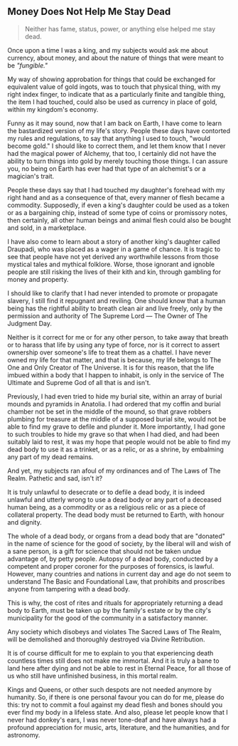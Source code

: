 ## Money Does Not Help Me Stay Dead

>Neither has fame, status, power, or anything else helped me stay dead. 

Once upon a time I was a king, and my subjects would ask me about currency, about money, and about the nature of things that were meant to be *"fungible."* 

My way of showing approbation for things that could be exchanged for equivalent value of gold ingots, was to touch that physical thing, with my right index finger, to indicate that as a particularly finite and tangible thing, the item I had touched, could also be used as currency in place of gold, within my kingdom's economy. 

Funny as it may sound, now that I am back on Earth, I have come to learn the bastardized version of my life's story. People these days have contorted my rules and regulations, to say that anything I used to touch, "would become gold." I should like to correct them, and let them know that I never had the magical power of Alchemy, that too, I certainly did not have the ability to turn things into gold by merely touching those things. I can assure you, no being on Earth has ever had that type of an alchemist's or a magician's trait.  

People these days say that I had touched my daughter's forehead with my right hand and as a consequence of that, every manner of flesh became a commodity. Supposedly, if even a king's daughter could be used as a token or as a bargaining chip, instead of some type of coins or promissory notes, then certainly, all other human beings and animal flesh could also be bought and sold, in a marketplace. 

I have also come to learn about a story of another king's daughter called Draupadi, who was placed as a wager in a game of chance. It is tragic to see that people have not yet derived any worthwhile lessons from those mystical tales and mythical folklore. Worse, those ignorant and ignoble people are still risking the lives of their kith and kin, through gambling for money and property. 

I should like to clarify that I had never intended to promote or propagate slavery, I still find it repugnant and reviling. One should know that a human being has the rightful ability to breath clean air and live freely, only by the permission and authority of The Supreme Lord — The Owner of The Judgment Day. 

Neither is it correct for me or for any other person, to take away that breath or to harass that life by using any type of force, nor is it correct to assert ownership over someone's life to treat them as a chattel. I have never owned my life for that matter, and that is because, my life belongs to The One and Only Creator of The Universe. It is for this reason, that the life imbued within a body that I happen to inhabit, is only in the service of The Ultimate and Supreme God of all that is and isn't. 

Previously, I had even tried to hide my burial site, within an array of burial mounds and pyramids in Anatolia. I had ordered that my coffin and burial chamber not be set in the middle of the mound, so that grave robbers plumbing for treasure at the middle of a supposed burial site, would not be able to find my grave to defile and plunder it. More importantly, I had gone to such troubles to hide my grave so that when I had died, and had been suitably laid to rest, it was my hope that people would not be able to find my dead body to use it as a trinket, or as a relic, or as a shrine, by embalming any part of my dead remains. 

And yet, my subjects ran afoul of my ordinances and of The Laws of The Realm. Pathetic and sad, isn't it? 

It is truly unlawful to desecrate or to defile a dead body, it is indeed unlawful and utterly wrong to use a dead body or any part of a deceased human being, as a commodity or as a religious relic or as a piece of collateral property. The dead body must be returned to Earth, with honour and dignity. 

The whole of a dead body, or organs from a dead body that are "donated" in the name of science for the good of society, by the liberal will and wish of a sane person, is a gift for science that should not be taken undue advantage of, by petty people. Autopsy of a dead body, conducted by a competent and proper coroner for the purposes of forensics, is lawful. However, many countries and nations in current day and age do not seem to understand The Basic and Foundational Law, that prohibits and proscribes anyone from tampering with a dead body. 

This is why, the cost of rites and rituals for appropriately returning a dead body to Earth, must be taken up by the family's estate or by the city's municipality for the good of the community in a satisfactory manner. 

Any society which disobeys and violates The Sacred Laws of The Realm, will be demolished and thoroughly destroyed via Divine Retribution. 

It is of course difficult for me to explain to you that experiencing death countless times still does not make me immortal. And it is truly a bane to land here after dying and not be able to rest in Eternal Peace, for all those of us who still have unfinished business, in this mortal realm. 

Kings and Queens, or other such despots are not needed anymore by humanity. So, if there is one personal favour you can do for me, please do this: try not to commit a foul against my dead flesh and bones should you ever find my body in a lifeless state. And also, please let people know that I never had donkey's ears, I was never tone-deaf and have always had a profound appreciation for music, arts, literature, and the humanities, and for astronomy.   